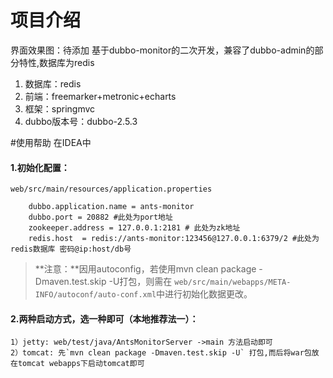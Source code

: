 
# 项目介绍
界面效果图：待添加
基于dubbo-monitor的二次开发，兼容了dubbo-admin的部分特性,数据库为redis

1. 数据库：redis
2. 前端：freemarker+metronic+echarts
3. 框架：springmvc
4. dubbo版本号：dubbo-2.5.3

#使用帮助
在IDEA中
#### 1.初始化配置：
    web/src/main/resources/application.properties

		dubbo.application.name = ants-monitor
		dubbo.port = 20882 #此处为port地址
		zookeeper.address = 127.0.0.1:2181 # 此处为zk地址
		redis.host  = redis://ants-monitor:123456@127.0.0.1:6379/2 #此处为redis数据库 密码@ip:host/db号


> **注意：**因用autoconfig，若使用mvn clean package -Dmaven.test.skip -U打包，则需在 `web/src/main/webapps/META-INFO/autoconf/auto-conf.xml`中进行初始化数据更改。

#### 2.两种启动方式，选一种即可（本地推荐法一）：
    1）jetty: web/test/java/AntsMonitorServer ->main 方法启动即可
    2）tomcat: 先`mvn clean package -Dmaven.test.skip -U` 打包,而后将war包放在tomcat webapps下启动tomcat即可




